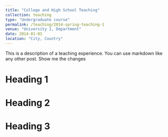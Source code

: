 ```yaml
---
title: "College and High School Teaching"
collection: teaching
type: "Undergraduate course"
permalink: /teaching/2014-spring-teaching-1
venue: "University 1, Department"
date: 2014-01-01
location: "City, Country"
---
```


This is a description of a teaching experience. You can use markdown like any other post. Show me the changes

Heading 1
======

Heading 2
======

Heading 3
======